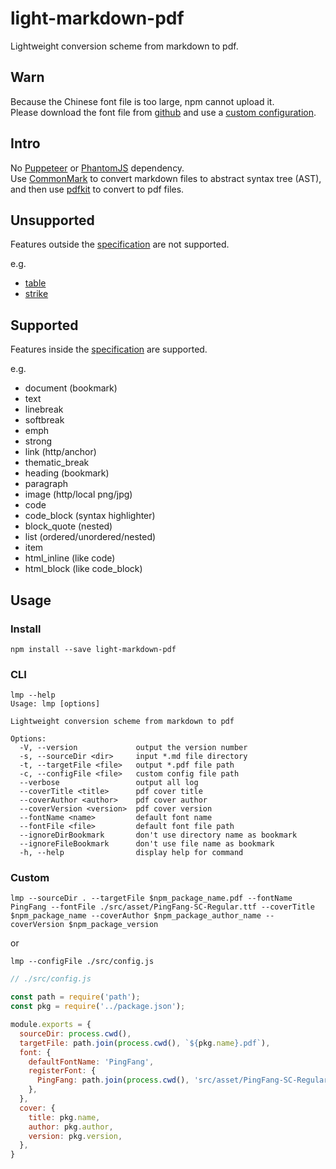 # light-markdown-pdf

Lightweight conversion scheme from markdown to pdf.  

## Warn

Because the Chinese font file is too large, npm cannot upload it.  
Please download the font file from [github](https://github.com/pfdgithub/light-markdown-pdf/blob/master/src/asset/PingFang-SC-Regular.ttf) and use a [custom configuration](#Custom).  

## Intro

No [Puppeteer](https://github.com/puppeteer/puppeteer) or [PhantomJS](https://github.com/ariya/phantomjs/) dependency.  
Use [CommonMark](https://github.com/commonmark/commonmark.js) to convert markdown files to abstract syntax tree (AST), and then use [pdfkit](https://github.com/foliojs/pdfkit) to convert to pdf files.  

## Unsupported

Features outside the [specification](https://spec.commonmark.org/) are not supported.  

e.g.  
- [table](https://talk.commonmark.org/t/tables-in-pure-markdown/81)  
- [strike](https://talk.commonmark.org/t/strikeout-threw-out-strikethrough-strikes-out-throughout/820)  

## Supported

Features inside the [specification](https://spec.commonmark.org/) are supported.  

e.g.  
- document (bookmark)
- text
- linebreak
- softbreak
- emph
- strong
- link (http/anchor)
- thematic_break
- heading (bookmark)
- paragraph
- image (http/local png/jpg)
- code
- code_block (syntax highlighter)
- block_quote (nested)
- list (ordered/unordered/nested)
- item
- html_inline (like code)
- html_block (like code_block)

## Usage

### Install

```shell
npm install --save light-markdown-pdf
```

### CLI

```shell
lmp --help
Usage: lmp [options]

Lightweight conversion scheme from markdown to pdf

Options:
  -V, --version             output the version number
  -s, --sourceDir <dir>     input *.md file directory
  -t, --targetFile <file>   output *.pdf file path
  -c, --configFile <file>   custom config file path
  --verbose                 output all log
  --coverTitle <title>      pdf cover title
  --coverAuthor <author>    pdf cover author
  --coverVersion <version>  pdf cover version
  --fontName <name>         default font name
  --fontFile <file>         default font file path
  --ignoreDirBookmark       don't use directory name as bookmark
  --ignoreFileBookmark      don't use file name as bookmark
  -h, --help                display help for command
```

### Custom

```shell
lmp --sourceDir . --targetFile $npm_package_name.pdf --fontName PingFang --fontFile ./src/asset/PingFang-SC-Regular.ttf --coverTitle $npm_package_name --coverAuthor $npm_package_author_name --coverVersion $npm_package_version
```

or

```shell
lmp --configFile ./src/config.js
```

```javascript
// ./src/config.js

const path = require('path');
const pkg = require('../package.json');

module.exports = {
  sourceDir: process.cwd(),
  targetFile: path.join(process.cwd(), `${pkg.name}.pdf`),
  font: {
    defaultFontName: 'PingFang',
    registerFont: {
      PingFang: path.join(process.cwd(), 'src/asset/PingFang-SC-Regular.ttf'),
    },
  },
  cover: {
    title: pkg.name,
    author: pkg.author,
    version: pkg.version,
  },
}
```
